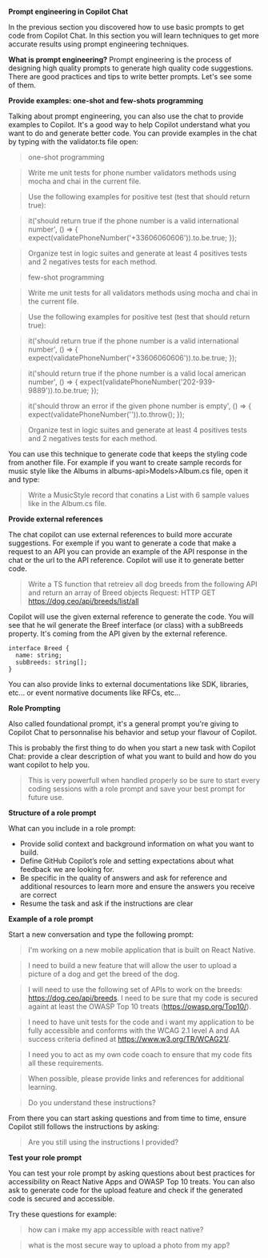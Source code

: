 **Prompt engineering in Copilot Chat**

In the previous section you discovered how to use basic prompts to get code from Copilot Chat. In this section you will learn techniques to get more accurate results using prompt engineering techniques.

**What is prompt engineering?** Prompt engineering is the process of designing high quality prompts to generate high quality code suggestions. There are good practices and tips to write better prompts. Let's see some of them.

**Provide examples: one-shot and few-shots programming**

Talking about prompt engineering, you can also use the chat to provide examples to Copilot. It's a good way to help Copilot understand what you want to do and generate better code. You can provide examples in the chat by typing with the validator.ts file open:

> one-shot programming

> Write me unit tests for phone number validators methods using mocha and chai in the current file.

> Use the following examples for positive test (test that should return true):

> it('should return true if the phone number is a valid international number', () => { expect(validatePhoneNumber('+33606060606')).to.be.true; });

> Organize test in logic suites and generate at least 4 positives tests and 2 negatives tests for each method.

> few-shot programming

> Write me unit tests for all validators methods using mocha and chai in the current file.

> Use the following examples for positive test (test that should return true): 

> it('should return true if the phone number is a valid international number', () => { expect(validatePhoneNumber('+33606060606')).to.be.true; });

> it('should return true if the phone number is a valid local american number', () => { expect(validatePhoneNumber('202-939-9889')).to.be.true; });

> it('should throw an error if the given phone number is empty', () => { expect(validatePhoneNumber('')).to.throw(); });

> Organize test in logic suites and generate at least 4 positives tests and 2 negatives tests for each method.

You can use this technique to generate code that keeps the styling code from another file. For example if you want to create sample records for music style like the Albums in albums-api>Models>Album.cs file, open it and type:

> Write a MusicStyle record that conatins a List<MusicStyle> with 6 sample values like in the Album.cs file.

**Provide external references**

The chat copilot can use external references to build more accurate suggestions. For exemple if you want to generate a code that make a request to an API you can provide an example of the API response in the chat or the url to the API reference. Copilot will use it to generate better code.

> Write a TS function that retreiev all dog breeds from the following API and return an array of Breed objects Request: HTTP GET https://dog.ceo/api/breeds/list/all

Copilot will use the given external reference to generate the code. You will see that he wil generate the Breef interface (or class) with a subBreeds property. It's coming from the API given by the external reference.
```
interface Breed {
  name: string;
  subBreeds: string[];
}
```
You can also provide links to external documentations like SDK, libraries, etc... or event normative documents like RFCs, etc...

**Role Prompting**

Also called foundational prompt, it's a general prompt you're giving to Copilot Chat to personnalise his behavior and setup your flavour of Copilot.

This is probably the first thing to do when you start a new task with Copilot Chat: provide a clear description of what you want to build and how do you want copilot to help you.

> This is very powerfull when handled properly so be sure to start every coding sessions with a role prompt and save your best prompt for future use.

**Structure of a role prompt**

What can you include in a role prompt:

- Provide solid context and background information on what you want to build.
- Define GitHub Copilot’s role and setting expectations about what feedback we are looking for.
- Be specific in the quality of answers and ask for reference and additional resources to learn more and ensure the answers you receive are correct
- Resume the task and ask if the instructions are clear
  
**Example of a role prompt**

Start a new conversation and type the following prompt:

> I'm working on a new mobile application that is built on React Native.

> I need to build a new feature that will allow the user to upload a picture of a dog and get the breed of the dog.

> I will need to use the following set of APIs to work on the breeds: https://dog.ceo/api/breeds. I need to be sure that my code is secured againt at least the OWASP Top 10 treats (https://owasp.org/Top10/).

> I need to have unit tests for the code and i want my application to be fully accessible and conforms with the WCAG 2.1 level A and AA success criteria defined at https://www.w3.org/TR/WCAG21/.

> I need you to act as my own code coach to ensure that my code fits all these requirements.

> When possible, please provide links and references for additional learning.

> Do you understand these instructions? 

From there you can start asking questions and from time to time, ensure Copilot still follows the instructions by asking:

> Are you still using the instructions I provided?

**Test your role prompt**

You can test your role prompt by asking questions about best practices for accessibility on React Native Apps and OWASP Top 10 treats. You can also ask to generate code for the upload feature and check if the generated code is secured and accessible.

Try these questions for example:

> how can i make my app accessible with react native?

> what is the most secure way to upload a photo from my app?
